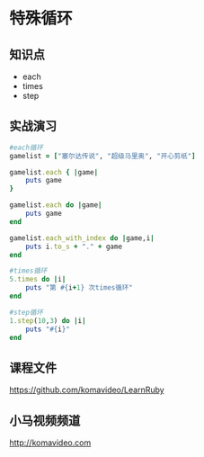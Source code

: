 特殊循环
=======

## 知识点

* each
* times
* step

## 实战演习

~~~ruby
#each循环
gamelist = ["塞尔达传说", "超级马里奥", "开心剪纸"]

gamelist.each { |game|
    puts game
}

gamelist.each do |game|
    puts game
end

gamelist.each_with_index do |game,i|
    puts i.to_s + "." + game
end

#times循环
5.times do |i|
    puts "第 #{i+1} 次times循环"
end

#step循环
1.step(10,3) do |i|
    puts "#{i}"
end
~~~

## 课程文件

https://github.com/komavideo/LearnRuby

## 小马视频频道

http://komavideo.com
